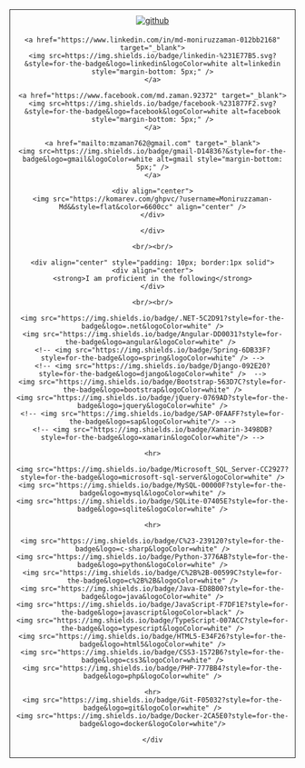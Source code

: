 <div>
    <div align="center" style="padding: 10px; border:1px solid">
    <a href="https://github.com/Moniruzzaman-Md" target="_blank">
    <img src=https://img.shields.io/badge/github-%2324292e.svg?&style=for-the-badge&logo=github&logoColor=white alt=github style="margin-bottom: 5px;" />
    </a>
      
    <a href="https://www.linkedin.com/in/md-moniruzzaman-012bb2168" target="_blank">
    <img src=https://img.shields.io/badge/linkedin-%231E77B5.svg?&style=for-the-badge&logo=linkedin&logoColor=white alt=linkedin style="margin-bottom: 5px;" />
    </a>
      
    <a href="https://www.facebook.com/md.zaman.92372" target="_blank">
    <img src=https://img.shields.io/badge/facebook-%231877F2.svg?&style=for-the-badge&logo=facebook&logoColor=white alt=facebook style="margin-bottom: 5px;" />
    </a>
      
    <a href="mailto:mzaman762@gmail.com" target="_blank">
    <img src=https://img.shields.io/badge/gmail-D14836?&style=for-the-badge&logo=gmail&logoColor=white alt=gmail style="margin-bottom: 5px;" />
    </a>
    
    <div align="center">
    <img src="https://komarev.com/ghpvc/?username=Moniruzzaman-Md&&style=flat&color=6600cc" align="center" />
    </div>

    </div>
    
    <br/><br/>
    
    <div align="center" style="padding: 10px; border:1px solid">
    <div align="center">
    <strong>I am proficient in the following</strong>
    </div>
      
    <br/><br/>
    
    <img src="https://img.shields.io/badge/.NET-5C2D91?style=for-the-badge&logo=.net&logoColor=white" />
    <img src="https://img.shields.io/badge/Angular-DD0031?style=for-the-badge&logo=angular&logoColor=white" /> 
    <!-- <img src="https://img.shields.io/badge/Spring-6DB33F?style=for-the-badge&logo=spring&logoColor=white" /> -->
    <!-- <img src="https://img.shields.io/badge/Django-092E20?style=for-the-badge&logo=django&logoColor=white" />  -->
    <img src="https://img.shields.io/badge/Bootstrap-563D7C?style=for-the-badge&logo=bootstrap&logoColor=white" />
    <img src="https://img.shields.io/badge/jQuery-0769AD?style=for-the-badge&logo=jquery&logoColor=white" />
    <!-- <img src="https://img.shields.io/badge/SAP-0FAAFF?style=for-the-badge&logo=sap&logoColor=white"/> -->
    <!-- <img src="https://img.shields.io/badge/Xamarin-3498DB?style=for-the-badge&logo=xamarin&logoColor=white"/> -->
      
    <hr>
      
    <img src="https://img.shields.io/badge/Microsoft_SQL_Server-CC2927?style=for-the-badge&logo=microsoft-sql-server&logoColor=white" />
    <img src="https://img.shields.io/badge/MySQL-00000F?style=for-the-badge&logo=mysql&logoColor=white" />
    <img src="https://img.shields.io/badge/SQLite-07405E?style=for-the-badge&logo=sqlite&logoColor=white" />
      
    <hr>
      
    <img src="https://img.shields.io/badge/C%23-239120?style=for-the-badge&logo=c-sharp&logoColor=white" />
    <img src="https://img.shields.io/badge/Python-3776AB?style=for-the-badge&logo=python&logoColor=white" />
    <img src="https://img.shields.io/badge/C%2B%2B-00599C?style=for-the-badge&logo=c%2B%2B&logoColor=white" />
    <img src="https://img.shields.io/badge/Java-ED8B00?style=for-the-badge&logo=java&logoColor=white" />
    <img src="https://img.shields.io/badge/JavaScript-F7DF1E?style=for-the-badge&logo=javascript&logoColor=black" />
    <img src="https://img.shields.io/badge/TypeScript-007ACC?style=for-the-badge&logo=typescript&logoColor=white" />
    <img src="https://img.shields.io/badge/HTML5-E34F26?style=for-the-badge&logo=html5&logoColor=white" />
    <img src="https://img.shields.io/badge/CSS3-1572B6?style=for-the-badge&logo=css3&logoColor=white" />
    <img src="https://img.shields.io/badge/PHP-777BB4?style=for-the-badge&logo=php&logoColor=white" />
      
    <hr>
    <img src="https://img.shields.io/badge/Git-F05032?style=for-the-badge&logo=git&logoColor=white" />
    <img src="https://img.shields.io/badge/Docker-2CA5E0?style=for-the-badge&logo=docker&logoColor=white"/>
      
    </div
    
